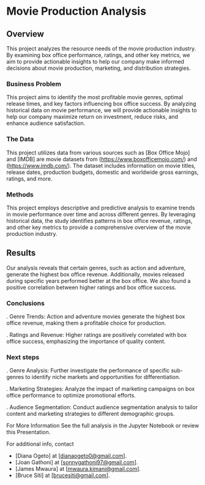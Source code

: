 # Movie Production Analysis

## Overview

This project analyzes the resource needs of the movie production industry. By examining box office performance, ratings, and other key metrics, we aim to provide actionable insights to help our company make informed decisions about movie production, marketing, and distribution strategies.
### Business Problem

This project aims to identify the most profitable movie genres, optimal release times, and key factors influencing box office success. By analyzing historical data on movie performance, we will provide actionable insights to help our company maximize return on investment, reduce risks, and enhance audience satisfaction.
### The Data

This project utilizes data from various sources such as  [Box Office Mojo] and [IMDB]  are movie datasets from (https://www.boxofficemojo.com/) and (https://www.imdb.com/).  The dataset includes information on movie titles, release dates, production budgets, domestic and worldwide gross earnings, ratings, and more.


### Methods

This project employs descriptive and predictive analysis to examine trends in movie performance over time and across different genres. By leveraging historical data, the study identifies patterns in box office revenue, ratings, and other key metrics to provide a comprehensive overview of the movie production industry.


## Results

Our analysis reveals that certain genres, such as action and adventure, generate the highest box office revenue. Additionally, movies released during specific years performed better at the box office. We also found a positive correlation between higher ratings and box office success.

### Conclusions

. Genre Trends: Action and adventure movies generate the highest box office revenue, making them a profitable choice for production.

. Ratings and Revenue: Higher ratings are positively correlated with box office success, emphasizing the importance of quality content.

### Next steps

. Genre Analysis: Further investigate the performance of specific sub-genres to identify niche markets and opportunities for differentiation.

. Marketing Strategies: Analyze the impact of marketing campaigns on box office performance to optimize promotional efforts.

. Audience Segmentation: Conduct audience segmentation analysis to tailor content and marketing strategies to different demographic groups.



For More Information
See the full analysis in the Jupyter Notebook or review this Presentation.

For additional info, contact 
* [Diana Ogeto] at [dianaogeto0@gmail.com].
* [Joan Gathoni] at [sonnygathoni97@gmail.com].
* [James Mwaura] at [mwaura.kimani@gmail.com].
* [Bruce Siti]  at [brucesiti@gmail.com].







